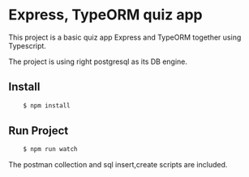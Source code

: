 # Express, TypeORM quiz app

This project is a basic quiz app Express and TypeORM together using Typescript.

The project is using right postgresql as its DB engine.

## Install

```cmd
    $ npm install
```

## Run Project

```cmd
    $ npm run watch
```

The postman collection and sql insert,create scripts are included.
